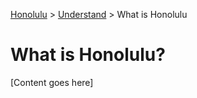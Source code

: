<a href="../overview.md">Honolulu</a> > <a href="../overview.md">Understand</a> > What is Honolulu

# What is Honolulu?

[Content goes here]